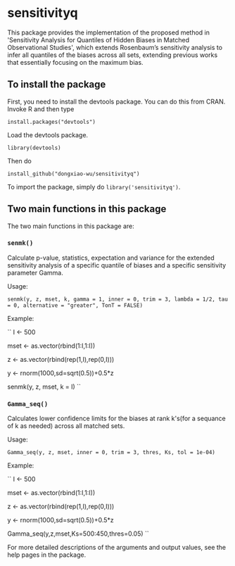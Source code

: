 # sensitivityq
This package provides the implementation of the proposed method in 'Sensitivity Analysis for Quantiles of Hidden Biases in Matched Observational Studies',
which extends Rosenbaum’s sensitivity analysis to infer all quantiles of the biases across all sets, extending previous works that essentially focusing on the maximum bias.

## To install the package
First, you need to install the devtools package. You can do this from CRAN. Invoke R and then type

`install.packages("devtools")`

Load the devtools package.

`library(devtools)`

Then do

`install_github("dongxiao-wu/sensitivityq")`

To import the package, simply do `library('sensitivityq')`.

## Two main functions in this package

The two main functions in this package are:

### `senmk()`
Calculate p-value, statistics, expectation and variance for the extended sensitivity analysis of a specific quantile of biases and a specific sensitivity parameter Gamma.

Usage: 

`senmk(y, z, mset, k, gamma = 1, inner = 0, trim = 3, lambda = 1/2, tau = 0, alternative = "greater", TonT = FALSE)`

Example:

``
I <- 500

mset <- as.vector(rbind(1:I,1:I))

z <- as.vector(rbind(rep(1,I),rep(0,I)))

y <- rnorm(1000,sd=sqrt(0.5))+0.5*z

senmk(y, z, mset, k = I)
``


### `Gamma_seq()`
Calculates lower confidence limits for the biases at rank k's(for a sequance of k as needed) across all matched sets.

Usage: 

`Gamma_seq(y, z, mset, inner = 0, trim = 3, thres, Ks, tol = 1e-04)`

Example:

``
I <- 500

mset <- as.vector(rbind(1:I,1:I))

z <- as.vector(rbind(rep(1,I),rep(0,I)))

y <- rnorm(1000,sd=sqrt(0.5))+0.5*z

Gamma_seq(y,z,mset,Ks=500:450,thres=0.05)
``

For more detailed descriptions of the arguments and output values, see the help pages in the package.
